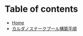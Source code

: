 # Table of contents

* [Home](README.md)
* [カルダノステークプール構築手順](guide-how-to-build-a-haskell-stakepool-node.md)

